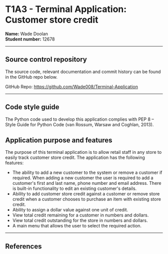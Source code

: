 # T1A3 - Terminal Application: Customer store credit  


**Name:** Wade Doolan  
**Student number:** 12678  


<hr>  

## Source control repository

The source code, relevant documentation and commit history can be found in the GitHub repo below.

GitHub Repo: https://github.com/Wade008/Terminal-Application

<hr>  

## Code style guide  

The Python code used to develop this application complies with PEP 8 – Style Guide for Python Code (van Rossum, Warsaw and Coghlan, 2013).

## Application purpose and features  
The purpose of this terminal application is to allow retail staff in any store to easily track customer store credit. The application has the following features:

- The ability to add a new customer to the system or remove a customer if required. When adding a new customer the user is required to add a customer's first and last name, phone number and email address. There is built-in functionality to edit an existing customer's details.
- Ability to add customer store credit against a customer or remove store credit when a customer chooses to purchase an item with existing store credit.
- Ability to assign a dollar value against one unit of credit.
- View total credit remaining for a customer in numbers and dollars.
- View total credit outstanding for the store in numbers and dollars.
- A main menu that allows the user to select the required action.








<hr>  

## References  



